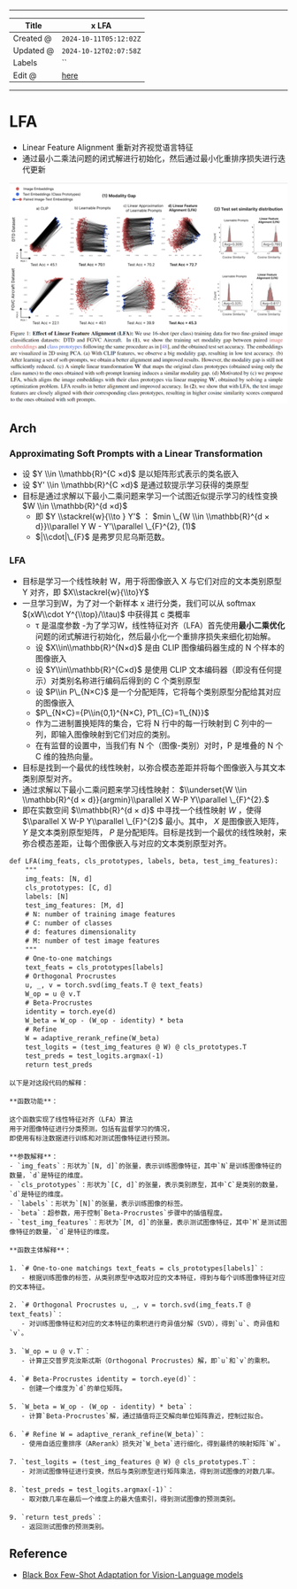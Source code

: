 -----

| Title     | x LFA                                                 |
| --------- | ----------------------------------------------------- |
| Created @ | `2024-10-11T05:12:02Z`                                |
| Updated @ | `2024-10-12T02:07:58Z`                                |
| Labels    | \`\`                                                  |
| Edit @    | [here](https://github.com/junxnone/aiwiki/issues/480) |

-----

# LFA

  - Linear Feature Alignment 重新对齐视觉语言特征
  - 通过最小二乘法问题的闭式解进行初始化，然后通过最小化重排序损失进行迭代更新

![image](media/4862c663b3b44b69a95a89dd11aee1dacdf768d9.png)

## Arch

### Approximating Soft Prompts with a Linear Transformation

  - 设 $Y \\in \\mathbb{R}^{C ×d}$ 是以矩阵形式表示的类名嵌入
  - 设 $Y' \\in \\mathbb{R}^{C ×d}$ 是通过软提示学习获得的类原型
  - 目标是通过求解以下最小二乘问题来学习一个试图近似提示学习的线性变换 $W \\in \\mathbb{R}^{d ×d}$
      - 即 $Y \\stackrel{w}{\\to } Y'$ ： $min \_{W \\in \\mathbb{R}^{d ×
        d}}\\parallel Y W - Y'\\parallel \_{F}^{2}, (1)$
      - $|\\cdot|\_{F}$ 是弗罗贝尼乌斯范数。

### LFA

  - 目标是学习一个线性映射 W，用于将图像嵌入 X 与它们对应的文本类别原型 Y 对齐，即 $X\\stackrel{w}{\\to}Y$
  - 一旦学习到W，为了对一个新样本 x 进行分类，我们可以从 softmax $(xW\\cdot Y^{\\top}/\\tau)$
    中获得其 c 类概率
      - τ 是温度参数
        -为了学习W，线性特征对齐（LFA）首先使用**最小二乘优化**问题的闭式解进行初始化，然后最小化一个重排序损失来细化初始解。
      - 设 $X\\in\\mathbb{R}^{N×d}$ 是由 CLIP 图像编码器生成的 N 个样本的图像嵌入
      - 设 $Y\\in\\mathbb{R}^{C×d}$ 是使用 CLIP 文本编码器（即没有任何提示）对类别名称进行编码后得到的
        C 个类别原型
      - 设 $P\\in P\_{N×C}$ 是一个分配矩阵，它将每个类别原型分配给其对应的图像嵌入
      - $P\_{N×C}={P\\in{0,1}^{N×C}, P1\_{C}=1\_{N}}$
      - 作为二进制置换矩阵的集合，它将 N 行中的每一行映射到 C 列中的一列，即输入图像映射到它们对应的类别。
      - 在有监督的设置中，当我们有 N 个（图像-类别）对时，P 是堆叠的 N 个 C 维的独热向量。
  - 目标是找到一个最优的线性映射，以弥合模态差距并将每个图像嵌入与其文本类别原型对齐。
  - 通过求解以下最小二乘问题来学习线性映射： $\\underset{W \\in \\mathbb{R}^{d ×
    d}}{argmin}\\parallel X W-P Y\\parallel \_{F}^{2}.$
  - 即在实数空间 $\\mathbb{R}^{d × d}$ 中寻找一个线性映射 $W$ ，使得 $\\parallel X W-P
    Y\\parallel \_{F}^{2}$ 最小。其中， $X$ 是图像嵌入矩阵， $Y$ 是文本类别原型矩阵， $P$
    是分配矩阵。目标是找到一个最优的线性映射，来弥合模态差距，让每个图像嵌入与对应的文本类别原型对齐。

<!-- end list -->

    def LFA(img_feats, cls_prototypes, labels, beta, test_img_features):
        """
        img_feats: [N, d] 
        cls_prototypes: [C, d] 
        labels: [N] 
        test_img_features: [M, d]
        # N: number of training image features 
        # C: number of classes 
        # d: features dimensionality 
        # M: number of test image features 
        """
        # One-to-one matchings 
        text_feats = cls_prototypes[labels]
        # Orthogonal Procrustes 
        u, _, v = torch.svd(img_feats.T @ text_feats) 
        W_op = u @ v.T
        # Beta-Procrustes 
        identity = torch.eye(d) 
        W_beta = W_op - (W_op - identity) * beta
        # Refine 
        W = adaptive_rerank_refine(W_beta)
        test_logits = (test_img_features @ W) @ cls_prototypes.T 
        test_preds = test_logits.argmax(-1)
        return test_preds

    以下是对这段代码的解释：
    
    **函数功能**：
    
    这个函数实现了线性特征对齐（LFA）算法
    用于对图像特征进行分类预测，包括有监督学习的情况，
    即使用有标注数据进行训练和对测试图像特征进行预测。
    
    **参数解释**：
    - `img_feats`：形状为`[N, d]`的张量，表示训练图像特征，其中`N`是训练图像特征的数量，`d`是特征的维度。
    - `cls_prototypes`：形状为`[C, d]`的张量，表示类别原型，其中`C`是类别的数量，`d`是特征的维度。
    - `labels`：形状为`[N]`的张量，表示训练图像的标签。
    - `beta`：超参数，用于控制`Beta-Procrustes`步骤中的插值程度。
    - `test_img_features`：形状为`[M, d]`的张量，表示测试图像特征，其中`M`是测试图像特征的数量，`d`是特征的维度。
    
    **函数主体解释**：
    
    1. `# One-to-one matchings text_feats = cls_prototypes[labels]`：
       - 根据训练图像的标签，从类别原型中选取对应的文本特征，得到与每个训练图像特征对应的文本特征。
    
    2. `# Orthogonal Procrustes u, _, v = torch.svd(img_feats.T @ text_feats)`：
       - 对训练图像特征和对应的文本特征的乘积进行奇异值分解（SVD），得到`u`、奇异值和`v`。
    
    3. `W_op = u @ v.T`：
       - 计算正交普罗克汝斯忒斯（Orthogonal Procrustes）解，即`u`和`v`的乘积。
    
    4. `# Beta-Procrustes identity = torch.eye(d)`：
       - 创建一个维度为`d`的单位矩阵。
    
    5. `W_beta = W_op - (W_op - identity) * beta`：
       - 计算`Beta-Procrustes`解，通过插值将正交解向单位矩阵靠近，控制过拟合。
    
    6. `# Refine W = adaptive_rerank_refine(W_beta)`：
       - 使用自适应重排序（ARerank）损失对`W_beta`进行细化，得到最终的映射矩阵`W`。
    
    7. `test_logits = (test_img_features @ W) @ cls_prototypes.T`：
       - 对测试图像特征进行变换，然后与类别原型进行矩阵乘法，得到测试图像的对数几率。
    
    8. `test_preds = test_logits.argmax(-1)`：
       - 取对数几率在最后一个维度上的最大值索引，得到测试图像的预测类别。
    
    9. `return test_preds`：
       - 返回测试图像的预测类别。

## Reference

  - [Black Box Few-Shot Adaptation for Vision-Language
    models](https://arxiv.org/abs/2304.01752)
